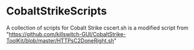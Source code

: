 # CobaltStrikeScripts
A collection of scripts for Cobalt Strike
 cscert.sh is a modified script from "https://github.com/killswitch-GUI/CobaltStrike-ToolKit/blob/master/HTTPsC2DoneRight.sh"
